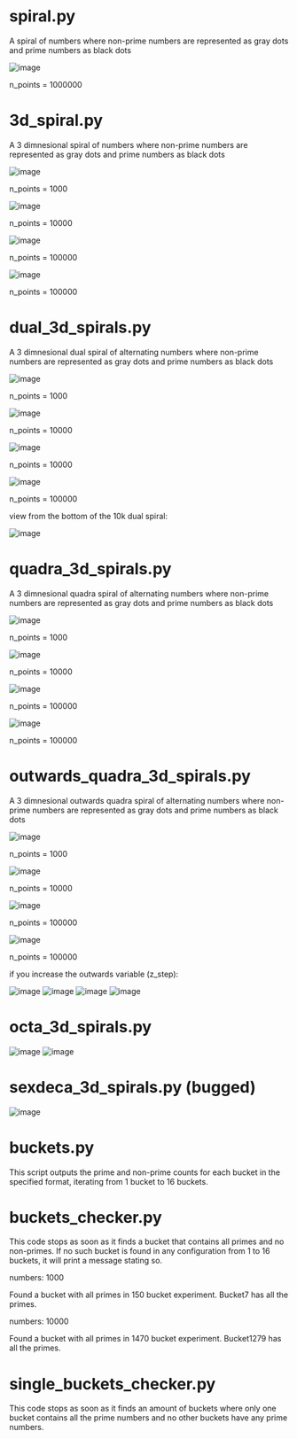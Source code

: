 # spiral.py

A spiral of numbers where non-prime numbers are represented as gray dots and prime numbers as black dots

![image](https://github.com/user-attachments/assets/9a2be51e-7ecc-47f2-a21e-00b0769492f6)

n_points = 1000000

# 3d_spiral.py

A 3 dimnesional spiral of numbers where non-prime numbers are represented as gray dots and prime numbers as black dots

![image](https://github.com/user-attachments/assets/52ef5316-e93f-402e-9dfd-7a43b72ab07b)

n_points = 1000


![image](https://github.com/user-attachments/assets/f5fae944-6ed3-4eab-890f-2b90699e6117)

n_points = 10000


![image](https://github.com/user-attachments/assets/ebf9a691-ec32-41e0-a595-0a392590e2c4)

n_points = 100000

![image](https://github.com/user-attachments/assets/412de059-209f-48c0-977c-96ef05894316)

n_points = 100000

# dual_3d_spirals.py

A 3 dimnesional dual spiral of alternating numbers where non-prime numbers are represented as gray dots and prime numbers as black dots

![image](https://github.com/user-attachments/assets/e80d3084-f0bc-407a-aeaa-45ba7f7256a9)

n_points = 1000

![image](https://github.com/user-attachments/assets/224ecfaf-7809-489f-a534-381cc388fff5)

n_points = 10000

![image](https://github.com/user-attachments/assets/017de729-1389-4cae-9938-854a3fa09c8f)

n_points = 10000

![image](https://github.com/user-attachments/assets/c99f0b08-e4e6-417e-8f55-94ca5994ccb1)

n_points = 100000


view from the bottom of the 10k dual spiral:

![image](https://github.com/user-attachments/assets/d93dee5b-e74d-4ba4-baa8-0be0576b61ca)



# quadra_3d_spirals.py

A 3 dimnesional quadra spiral of alternating numbers where non-prime numbers are represented as gray dots and prime numbers as black dots

![image](https://github.com/user-attachments/assets/c121062f-03d9-422e-bf71-d6393d0aa448)

n_points = 1000

![image](https://github.com/user-attachments/assets/3b6f7503-3c6e-40ad-b1f6-a1fa9760133f)

n_points = 10000

![image](https://github.com/user-attachments/assets/7858a54f-b6f0-49ad-bd98-422015e99f71)

n_points = 100000

![image](https://github.com/user-attachments/assets/1a65596e-6475-4e9d-95d1-07d6bec1c62b)

n_points = 100000


# outwards_quadra_3d_spirals.py

A 3 dimnesional outwards quadra spiral of alternating numbers where non-prime numbers are represented as gray dots and prime numbers as black dots

![image](https://github.com/user-attachments/assets/cdfc6646-b459-43a9-a2a1-7884dedb7a44)

n_points = 1000

![image](https://github.com/user-attachments/assets/0c9f8a37-079e-4888-8263-fd16580546b0)

n_points = 10000

![image](https://github.com/user-attachments/assets/a41b1029-bc21-4a3b-84cd-e7c0e0a92901)

n_points = 100000

![image](https://github.com/user-attachments/assets/8bc9a2f3-f7fc-4316-a43d-fcd359f18dae)

n_points = 100000


if you increase the outwards variable (z_step):

![image](https://github.com/user-attachments/assets/fe8a9e0a-ee98-48f5-be22-0a9fffbef010)
![image](https://github.com/user-attachments/assets/19794021-c766-4dd2-a910-cfb15598eca2)
![image](https://github.com/user-attachments/assets/96ee9ad6-70fe-4574-9c43-11d6a9112f34)
![image](https://github.com/user-attachments/assets/367972ed-8c2a-4940-883d-88baf526a500)


# octa_3d_spirals.py

![image](https://github.com/user-attachments/assets/af0adfb1-f9de-4cd0-8e90-951a1f9043db)
![image](https://github.com/user-attachments/assets/cea1fe5c-9aa9-4d95-a5d2-c5e626a40c1f)

# sexdeca_3d_spirals.py (bugged)

![image](https://github.com/user-attachments/assets/fa4c1dc1-65b5-4281-af0f-67df3e0389c1)


# buckets.py
This script outputs the prime and non-prime counts for each bucket in the specified format, iterating from 1 bucket to 16 buckets.

# buckets_checker.py

This code stops as soon as it finds a bucket that contains all primes and no non-primes. If no such bucket is found in any configuration from 1 to 16 buckets, it will print a message stating so.


numbers: 1000

Found a bucket with all primes in 150 bucket experiment. Bucket7 has all the primes.


numbers: 10000

Found a bucket with all primes in 1470 bucket experiment. Bucket1279 has all the primes.



# single_buckets_checker.py
This code stops as soon as it finds an amount of buckets where only one bucket contains all the prime numbers and no other buckets have any prime numbers.
